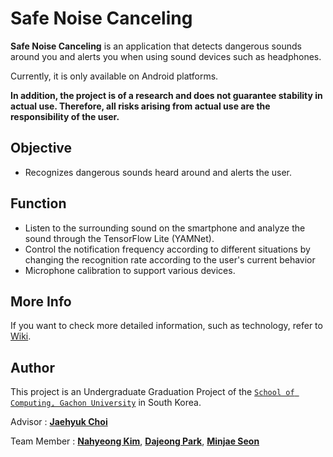 # Safe Noise Canceling
**Safe Noise Canceling** is an application that detects dangerous sounds around you and alerts you when using sound devices such as headphones.

Currently, it is only available on Android platforms.

**In addition, the project is of a research and does not guarantee stability in actual use. Therefore, all risks arising from actual use are the responsibility of the user.**

## Objective
 * Recognizes dangerous sounds heard around and alerts the user.
 
## Function
 * Listen to the surrounding sound on the smartphone and analyze the sound through the TensorFlow Lite (YAMNet).
 * Control the notification frequency according to different situations by changing the recognition rate according to the user's current behavior
 * Microphone calibration to support various devices.

## More Info
If you want to check more detailed information, such as technology, refer to [Wiki](https://github.com/Aftermoon-dev/SafeNoiseCanceling/wiki).

## Author
This project is an Undergraduate Graduation Project of the [`School of Computing, Gachon University`](https://sw.gachon.ac.kr/) in South Korea.

Advisor : [**Jaehyuk Choi**](https://sites.google.com/gachon.ac.kr/inclab/team#h.si9zegtfi8r5)

Team Member : [**Nahyeong Kim**](https://github.com/nahyeong99), [**Dajeong Park**](https://github.com/dajeongPark-dev), [**Minjae Seon**](https://github.com/Aftermoon-dev/)
